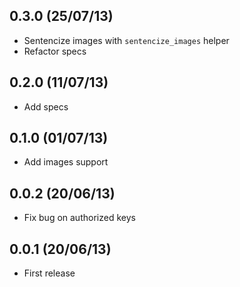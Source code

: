 ## 0.3.0 (25/07/13)

* Sentencize images with `sentencize_images` helper
* Refactor specs

## 0.2.0 (11/07/13)

* Add specs

## 0.1.0 (01/07/13)

* Add images support

## 0.0.2 (20/06/13)

* Fix bug on authorized keys

## 0.0.1 (20/06/13)

* First release
